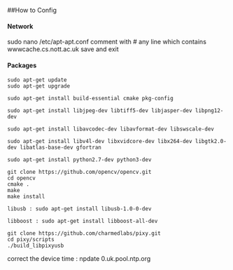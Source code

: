 
##How to Config

#### Network
sudo nano /etc/apt-apt.conf 
comment with # any line which contains wwwcache.cs.nott.ac.uk
save and exit

#### Packages

```
sudo apt-get update
sudo apt-get upgrade
```

```
sudo apt-get install build-essential cmake pkg-config

sudo apt-get install libjpeg-dev libtiff5-dev libjasper-dev libpng12-dev

sudo apt-get install libavcodec-dev libavformat-dev libswscale-dev 

sudo apt-get install libv4l-dev libxvidcore-dev libx264-dev libgtk2.0-dev libatlas-base-dev gfortran

sudo apt-get install python2.7-dev python3-dev
```

```
git clone https://github.com/opencv/opencv.git
cd opencv
cmake .
make
make install
```

```
libusb : sudo apt-get install libusb-1.0-0-dev

libboost : sudo apt-get install libboost-all-dev

git clone https://github.com/charmedlabs/pixy.git
cd pixy/scripts
./build_libpixyusb
```

correct the device time : npdate 0.uk.pool.ntp.org

